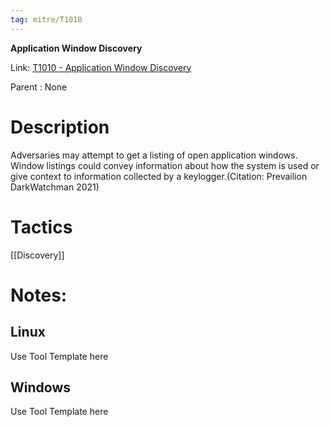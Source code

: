 ```yaml
---
tag: mitre/T1010
---
```


**Application Window Discovery**

Link: [T1010 - Application Window Discovery](https://attack.mitre.org/techniques/T1010)

Parent : None


# Description

Adversaries may attempt to get a listing of open application windows. Window listings could convey information about how the system is used or give context to information collected by a keylogger.(Citation: Prevailion DarkWatchman 2021)

# Tactics


[[Discovery]]


# Notes:

## Linux

Use Tool Template here

## Windows

Use Tool Template here